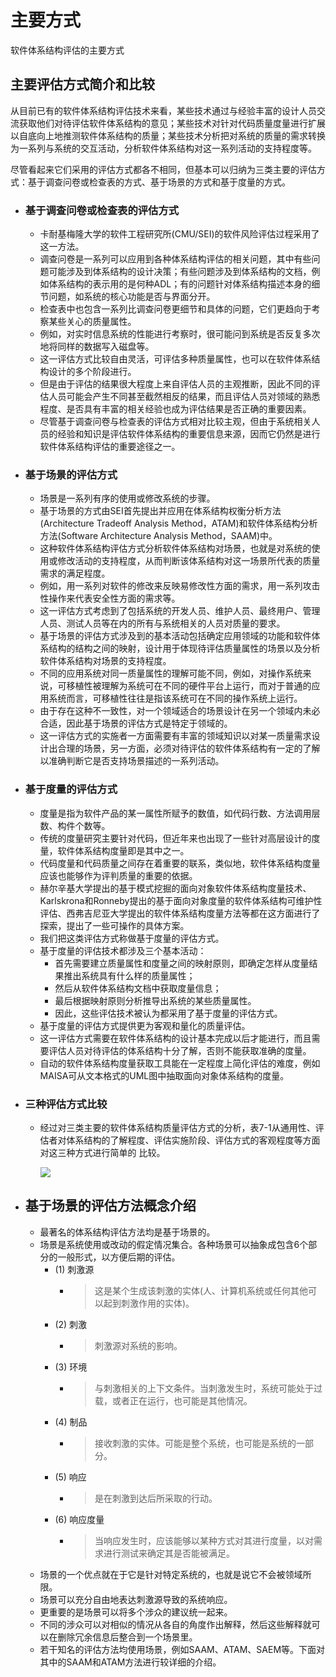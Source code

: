# 主要方式

软件体系结构评估的主要方式

## 主要评估方式简介和比较

从目前已有的软件体系结构评估技术来看，某些技术通过与经验丰富的设计人员交流获取他们对待评估软件体系结构的意见；某些技术对针对代码质量度量进行扩展以自底向上地推测软件体系结构的质量；某些技术分析把对系统的质量的需求转换为一系列与系统的交互活动，分析软件体系结构对这一系列活动的支持程度等。 

尽管看起来它们采用的评估方式都各不相同，但基本可以归纳为三类主要的评估方式：基于调查问卷或检查表的方式、基于场景的方式和基于度量的方式。

- ### 基于调查问卷或检查表的评估方式

  - 卡耐基梅隆大学的软件工程研究所(CMU/SEI)的软件风险评估过程采用了这一方法。
  - 调查问卷是一系列可以应用到各种体系结构评估的相关问题，其中有些问题可能涉及到体系结构的设计决策；有些问题涉及到体系结构的文档，例如体系结构的表示用的是何种ADL；有的问题针对体系结构描述本身的细节问题，如系统的核心功能是否与界面分开。
  - 检查表中也包含一系列比调查问卷更细节和具体的问题，它们更趋向于考察某些关心的质量属性。
  - 例如，对实时信息系统的性能进行考察时，很可能问到系统是否反复多次地将同样的数据写入磁盘等。
  - 这一评估方式比较自由灵活，可评估多种质量属性，也可以在软件体系结构设计的多个阶段进行。
  - 但是由于评估的结果很大程度上来自评估人员的主观推断，因此不同的评估人员可能会产生不同甚至截然相反的结果，而且评估人员对领域的熟悉程度、是否具有丰富的相关经验也成为评估结果是否正确的重要因素。
  - 尽管基于调查问卷与检查表的评估方式相对比较主观，但由于系统相关人员的经验和知识是评估软件体系结构的重要信息来源，因而它仍然是进行软件体系结构评估的重要途径之一。

- ### 基于场景的评估方式

  - 场景是一系列有序的使用或修改系统的步骤。
  - 基于场景的方式由SEI首先提出并应用在体系结构权衡分析方法(Architecture Tradeoff Analysis Method，ATAM)和软件体系结构分析方法(Software Architecture Analysis Method，SAAM)中。
  - 这种软件体系结构评估方式分析软件体系结构对场景，也就是对系统的使用或修改活动的支持程度，从而判断该体系结构对这一场景所代表的质量需求的满足程度。
  - 例如，用一系列对软件的修改来反映易修改性方面的需求，用一系列攻击性操作来代表安全性方面的需求等。
  - 这一评估方式考虑到了包括系统的开发人员、维护人员、最终用户、管理人员、测试人员等在内的所有与系统相关的人员对质量的要求。
  - 基于场景的评估方式涉及到的基本活动包括确定应用领域的功能和软件体系结构的结构之间的映射，设计用于体现待评估质量属性的场景以及分析软件体系结构对场景的支持程度。
  - 不同的应用系统对同一质量属性的理解可能不同，例如，对操作系统来说，可移植性被理解为系统可在不同的硬件平台上运行，而对于普通的应用系统而言，可移植性往往是指该系统可在不同的操作系统上运行。
  - 由于存在这种不一致性，对一个领域适合的场景设计在另一个领域内未必合适，因此基于场景的评估方式是特定于领域的。
  - 这一评估方式的实施者一方面需要有丰富的领域知识以对某一质量需求设计出合理的场景，另一方面，必须对待评估的软件体系结构有一定的了解以准确判断它是否支持场景描述的一系列活动。 

- ### 基于度量的评估方式

  - 度量是指为软件产品的某一属性所赋予的数值，如代码行数、方法调用层数、构件个数等。
  - 传统的度量研究主要针对代码，但近年来也出现了一些针对高层设计的度量，软件体系结构度量即是其中之一。
  - 代码度量和代码质量之间存在着重要的联系，类似地，软件体系结构度量应该也能够作为评判质量的重要的依据。
  - 赫尔辛基大学提出的基于模式挖掘的面向对象软件体系结构度量技术、 Karlskrona和Ronneby提出的基于面向对象度量的软件体系结构可维护性评估、西弗吉尼亚大学提出的软件体系结构度量方法等都在这方面进行了探索，提出了一些可操作的具体方案。
  - 我们把这类评估方式称做基于度量的评估方式。
  - 基于度量的评估技术都涉及三个基本活动：
    - 首先需要建立质量属性和度量之间的映射原则，即确定怎样从度量结果推出系统具有什么样的质量属性；
    - 然后从软件体系结构文档中获取度量信息；
    - 最后根据映射原则分析推导出系统的某些质量属性。
    - 因此，这些评估技术被认为都采用了基于度量的评估方式。
  - 基于度量的评估方式提供更为客观和量化的质量评估。
  - 这一评估方式需要在软件体系结构的设计基本完成以后才能进行，而且需要评估人员对待评估的体系结构十分了解，否则不能获取准确的度量。
  - 自动的软件体系结构度量获取工具能在一定程度上简化评估的难度，例如MAISA可从文本格式的UML图中抽取面向对象体系结构的度量。

- ### 三种评估方式比较

  - 经过对三类主要的软件体系结构质量评估方式的分析，表7-1从通用性、评估者对体系结构的了解程度、评估实施阶段、评估方式的客观程度等方面对这三种方式进行简单的 比较。

    ![](https://raw.githubusercontent.com/ZanderZhao/images/master/img2019/20191221233823.png)

    

    

- ## 基于场景的评估方法概念介绍

  - 最著名的体系结构评估方法均是基于场景的。
  - 场景是系统使用或改动的假定情况集合。各种场景可以抽象成包含6个部分的一般形式，以方便后期的评估。
    - (1) 刺激源
      - > 这是某个生成该刺激的实体(人、计算机系统或任何其他可以起到刺激作用的实体)。
    - (2) 刺激
      - > 刺激源对系统的影响。
    - (3) 环境
      - > 与刺激相关的上下文条件。当刺激发生时，系统可能处于过载，或者正在运行，也可能是其他情况。
    - (4) 制品
      - > 接收刺激的实体。可能是整个系统，也可能是系统的一部分。
    - (5) 响应
      - > 是在刺激到达后所采取的行动。
    - (6) 响应度量
      - > 当响应发生时，应该能够以某种方式对其进行度量，以对需求进行测试来确定其是否能被满足。
  - 场景的一个优点就在于它是针对特定系统的，也就是说它不会被领域所限。
  - 场景可以充分自由地表达刺激源导致的系统响应。
  - 更重要的是场景可以将多个涉众的建议统一起来。
  - 不同的涉众可以对相似的情况从各自的角度作出解释，然后这些解释就可以在删除冗余信息后整合到一个场景里。
  - 若干知名的评估方法均使用场景，例如SAAM、ATAM、SAEM等。下面对其中的SAAM和ATAM方法进行较详细的介绍。